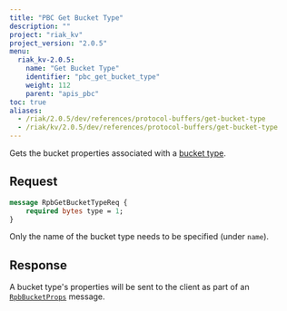 ```yaml
---
title: "PBC Get Bucket Type"
description: ""
project: "riak_kv"
project_version: "2.0.5"
menu:
  riak_kv-2.0.5:
    name: "Get Bucket Type"
    identifier: "pbc_get_bucket_type"
    weight: 112
    parent: "apis_pbc"
toc: true
aliases:
  - /riak/2.0.5/dev/references/protocol-buffers/get-bucket-type
  - /riak/kv/2.0.5/dev/references/protocol-buffers/get-bucket-type
---
```


Gets the bucket properties associated with a [bucket type](/riak/kv/2.0.5/using/cluster-operations/bucket-types).

## Request

```protobuf
message RpbGetBucketTypeReq {
    required bytes type = 1;
}
```

Only the name of the bucket type needs to be specified (under `name`).

## Response

A bucket type's properties will be sent to the client as part of an
[`RpbBucketProps`](/riak/kv/2.0.5/developing/api/protocol-buffers/get-bucket-props) message.
